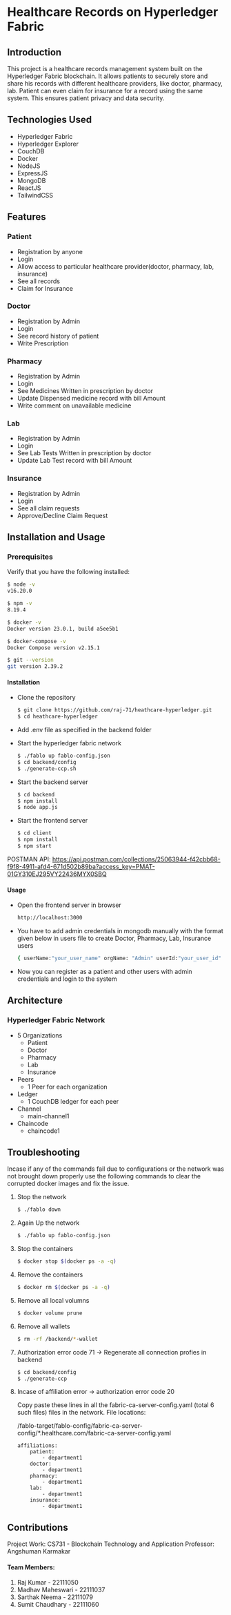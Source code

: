 
# Healthcare Records on Hyperledger Fabric

## Introduction

This project is a healthcare records management system built on the Hyperledger Fabric blockchain. It allows patients to securely store and share his records with different healthcare providers, like doctor, pharmacy, lab. Patient can even claim for insurance for a record using the same system. This ensures patient privacy and data security.

## Technologies Used

- Hyperledger Fabric
- Hyperledger Explorer
- CouchDB
- Docker
- NodeJS
- ExpressJS
- MongoDB
- ReactJS
- TailwindCSS

## Features

### Patient
- Registration by anyone
- Login
- Allow access to particular healthcare provider(doctor, pharmacy, lab, insurance)
- See all records
- Claim for Insurance
  
### Doctor
- Registration by Admin
- Login
- See record history of patient
- Write Prescription

### Pharmacy
- Registration by Admin
- Login
- See Medicines Written in prescription by doctor
- Update Dispensed medicine record with bill Amount
- Write comment on unavailable medicine

### Lab
- Registration by Admin
- Login
- See Lab Tests Written in prescription by doctor
- Update Lab Test record with bill Amount

### Insurance
- Registration by Admin
- Login
- See all claim requests
- Approve/Decline Claim Request

## Installation and Usage

### Prerequisites

Verify that you have the following installed:

```bash
$ node -v
v16.20.0
```

```bash
$ npm -v
8.19.4
```

```bash
$ docker -v
Docker version 23.0.1, build a5ee5b1
```

```bash
$ docker-compose -v
Docker Compose version v2.15.1
```

```bash
$ git --version
git version 2.39.2
```

#### Installation

- Clone the repository
    
    ```bash
    $ git clone https://github.com/raj-71/heathcare-hyperledger.git
    $ cd heathcare-hyperledger
    ```
- Add .env file as specified in the backend folder
- Start the hyperledger fabric network

    ```bash
    $ ./fablo up fablo-config.json
    $ cd backend/config
    $ ./generate-ccp.sh
    ```

- Start the backend server
  
    ```bash
    $ cd backend
    $ npm install
    $ node app.js
    ```

- Start the frontend server

    ```bash
    $ cd client
    $ npm install
    $ npm start
    ```

POSTMAN API: https://api.postman.com/collections/25063944-f42cbb68-f9f8-4911-afd4-671d502b89ba?access_key=PMAT-01GY310EJ295VY22436MYX0SBQ

#### Usage

- Open the frontend server in browser

    ```bash
    http://localhost:3000
    ```
- You have to add admin credentials in mongodb manually with the format given below in users file to create Doctor, Pharmacy, Lab, Insurance users

    ```bash
    { userName:"your_user_name" orgName: "Admin" userId:"your_user_id" password:"password" }
    ```
- Now you can register as a patient and other users with admin credentials and login to the system

## Architecture

### Hyperledger Fabric Network

- 5 Organizations
    - Patient
    - Doctor
    - Pharmacy
    - Lab
    - Insurance
- Peers
    - 1 Peer for each organization
- Ledger
    - 1 CouchDB ledger for each peer
- Channel
    - main-channel1
- Chaincode
    - chaincode1

## Troubleshooting

Incase if any of the commands fail due to configurations or the network was not brought down properly use the following commands to clear the corrupted docker images and fix the issue.

1. Stop the network

    ```bash
    $ ./fablo down
    ```

2. Again Up the network

    ```bash
    $ ./fablo up fablo-config.json
    ```

3. Stop the containers

    ```bash
    $ docker stop $(docker ps -a -q)
    ```

4. Remove the containers

    ```bash
    $ docker rm $(docker ps -a -q)
    ```

5. Remove all local volumns

    ```bash
    $ docker volume prune
    ```

6. Remove all wallets

    ```bash
    $ rm -rf /backend/*-wallet
    ```

7. Authorization error code 71 -> Regenerate all connection profies in backend

    ```bash
    $ cd backend/config
    $ ./generate-ccp
    ```

8. Incase of affiliation error -> authorization error code 20
    
    
    Copy paste these lines in all the fabric-ca-server-config.yaml (total 6 such files)
    files in the network. File locations: 

    /fablo-target/fablo-config/fabric-ca-server-config/*.healthcare.com/fabric-ca-server-config.yaml
    ```
    affiliations:
        patient:
            - department1
        doctor:
            - department1
        pharmacy:
            - department1
        lab:
            - department1
        insurance:
            - department1
    ```


## Contributions

Project Work: CS731 - Blockchain Technology and Application
Professor: Angshuman Karmakar

#### Team Members:
1. Raj Kumar - 22111050
2. Madhav Maheswari - 22111037
3. Sarthak Neema - 22111079
4. Sumit Chaudhary - 22111060

